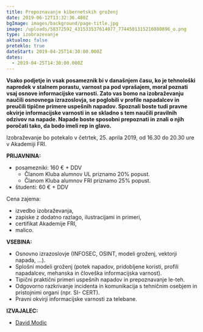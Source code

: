 ```yaml
---
title: Prepoznavanje kibernetskih groženj
date: 2019-06-12T13:32:36.480Z
bgImage: images/background/page-title.jpg
image: /uploads/58372592_431533537614077_7744501315216080896_o.png
type: izobrazevanje
aktualno: false
preteklo: true
dateStart: 2019-04-25T14:30:00.000Z
dates:
  - 2019-04-25T14:30:00.000Z
---
```

**Vsako podjetje in vsak posameznik bi v današnjem času, ko je tehnološki napredek v stalnem porastu, varnost pa pod vprašajem, moral poznati vsaj osnove informacijske varnosti. Zato vas bomo na izobraževanju naučili osnovnega izrazoslovja, se poglobili v profile napadalcev in preučili tipične primere uspešnih napadov. Spoznali boste tudi pravne okvirje informacijske varnosti in se skladno s tem naučili pravilnih odzivov na napade. Napade boste sposobni prepoznati in znali o njih poročati tako, da bodo imeli rep in glavo.**

Izobraževanje bo potekalo v četrtek, 25. aprila 2019, od 16.30 do 20.30 ure v Akademiji FRI.

**PRIJAVNINA:**

* posamezniki: 160 € + DDV 
  * Članom Kluba alumnov UL priznamo 20% popust.
  * Članom Kluba alumnov FRI priznamo 25% popust.
* študenti: 60 € + DDV

Cena zajema:

* izvedbo izobraževanja,
* zapiske z dodatno razlago, ilustracijami in primeri,
* certifikat Akademije FRI,
* malico.

**VSEBINA:**

* Osnovno izrazoslovje (INFOSEC, OSINT, modeli groženj, vektorji napada, ...).
* Splošni modeli groženj (potek napadov, pridobljene koristi, profili napadalcev, mehanska in človeška informacijska varnost).
* Tipični praktični primeri uspešnih napadov in prepoznavanje le-teh.
* Odgovorno razkrivanje incidenta in komunikacija s tehničnim osebjem in pristojnimi organi (npr. SI- CERT).
* Pravni okvirji informacijske varnosti za telebane.

**IZVAJALEC:**

* [David Modic](/izvajalci/david-modic/)
